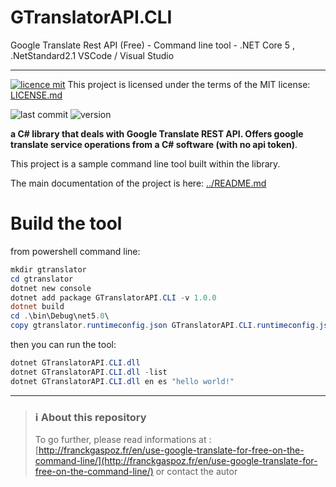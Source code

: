 # GTranslatorAPI.CLI
Google Translate Rest API (Free) - Command line tool - .NET Core 5 , .NetStandard2.1
VSCode / Visual Studio
<hr>

[![licence mit](https://img.shields.io/badge/licence-MIT-blue.svg)](license.md) This project is licensed under the terms of the MIT license: [LICENSE.md](LICENSE.md)  

![last commit](https://img.shields.io/github/last-commit/franck-gaspoz/GTranslatorAPI?style=plastic)
![version](https://img.shields.io/github/v/tag/franck-gaspoz/GTranslatorAPI?style=plastic)

**a C# library that deals with Google Translate REST API. Offers google translate service operations from a C# software (with no api token)**. 

This project is a sample command line tool built within the library.  

The main documentation of the project is here: [../README.md](../README.md)

# Build the tool

from powershell command line:
```powershell  
mkdir gtranslator
cd gtranslator
dotnet new console
dotnet add package GTranslatorAPI.CLI -v 1.0.0
dotnet build
cd .\bin\Debug\net5.0\
copy gtranslator.runtimeconfig.json GTranslatorAPI.CLI.runtimeconfig.json
```
then you can run the tool:
```powershell  
dotnet GTranslatorAPI.CLI.dll
dotnet GTranslatorAPI.CLI.dll -list
dotnet GTranslatorAPI.CLI.dll en es "hello world!"
```

<hr>

> ### :information_source: About this repository
> To go further, please read informations at : [http://franckgaspoz.fr/en/use-google-translate-for-free-on-the-command-line/](http://franckgaspoz.fr/en/use-google-translate-for-free-on-the-command-line/) or contact the autor
